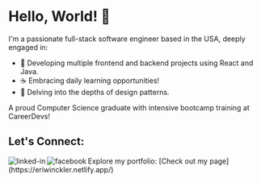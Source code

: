 # Hello, World! 👋

I'm a passionate full-stack software engineer based in the USA, deeply engaged in:

- 🔭 Developing multiple frontend and backend projects using React and Java.
- ☕ Embracing daily learning opportunities!
- 🌱 Delving into the depths of design patterns.

A proud Computer Science graduate with intensive bootcamp training at CareerDevs! 

## Let's Connect:

[<img align="left" alt="linked-in" src="https://img.shields.io/badge/linkedin-%230077B5.svg?&style=for-the-badge&logo=linkedin&logoColor=white" />](https://www.linkedin.com/in/eridan-winckler-449798169/)

[<img align="left" alt="facebook" src="https://img.shields.io/badge/instagram-bc2a8d.svg?&style=for-the-badge&logo=instagram&logoColor=white" />](https://www.instagram.com/efwinckler/)

<be />
Explore my portfolio: [Check out my page](https://eriwinckler.netlify.app/)
